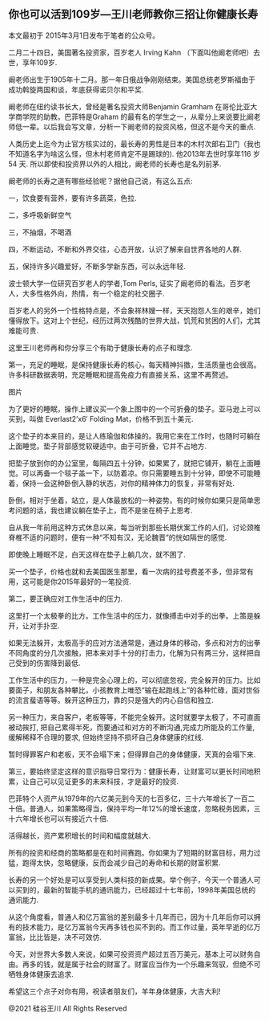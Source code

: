 ## 你也可以活到109岁—王川老师教你三招让你健康长寿

本文最初于 2015年3月1日发布于笔者的公众号。

二月二十四日，美国著名投资家，百岁老人 Irving Kahn （下面叫他阚老师吧）去世，享年109岁.

阚老师出生于1905年十二月。那一年日俄战争刚刚结束。美国总统老罗斯福由于成功斡旋两国和谈，年底获得诺贝尔和平奖.

阚老师在纽约读书长大，曾经是著名投资大师Benjamin Gramham 在哥伦比亚大学商学院的助教。巴菲特是Graham
的最有名的学生之一，从辈分上来说要比阚老师低一辈。以后我会写文章，分析一下阚老师的投资风格，但这不是今天的重点.

人类历史上迄今为止官方核实过的，最长寿的男性是日本的木村次郎右卫门（我也不知道名字为啥这么怪，但木村老师肯定不是踢球的).
他2013年去世时享年116 岁54 天. 所以即使和投资界以外的人相比，阚老师的长寿也是名列前茅.

阚老师的长寿之道有哪些经验呢？据他自己说，有这么五点:

一，饮食要有营养，要有许多蔬菜，色拉.

二，多呼吸新鲜空气

三，不抽烟，不喝酒

四，不断运动，不断和外界交往，心态开放，认识了解来自世界各地的人群.

五，保持许多兴趣爱好，不断多学新东西，可以永远年轻.

波士顿大学一位研究百岁老人的学者,Tom Perls, 证实了阚老师的看法。百岁老人，大多性格外向，热情，有一个稳定的社交圈子.

百岁老人的另外一个性格特点是，不会象祥林嫂一样，天天抱怨人生的艰辛，她们懂得放下。这对上个世纪，经历过两次残酷的世界大战，饥荒和贫困的人们，尤其难能可贵.

这里王川老师再和你分享三个有助于健康长寿的点子和理念.

第一，充足的睡眠，是保持健康长寿的核心，每天精神抖擞，生活质量也会很高。许多科研数据表明，充足睡眠和提高免疫力有直接关系，这里不再赘述。

图片

为了更好的睡眠，操作上建议买一个象上图中的一个可折叠的垫子。亚马逊上可以买到，叫做 Everlast2&#8217;x6&#8242; Folding
Mat，价格不到五十美元.

这个垫子的本来目的，是让人练瑜伽和体操的。我用它来在工作时，也随时可躺在上面睡觉。垫子背部感觉软硬适中。由于可折叠，它并不占地方.

把垫子放到你的办公室里，每隔四五十分钟，如果累了，就把它铺开，躺在上面睡觉。可以再备一个毯子盖一下，以防着凉。你只需要睡五到十分钟，即使不可能睡着，保持一会这种卧倒入静的状态，对你的精神体力的恢复，非常有好处.

卧倒，相对于坐着，站立，是人体最放松的一种姿势。有的时候你如果只是简单思考问题的话，我也建议躺在垫子上，而不是坐在椅子上思考.

自从我一年前用这种方式休息以来，每当听到那些长期伏案工作的人们，讨论颈椎脊椎不适的问题时，便有一种“不知有汉，无论魏晋”的恍如隔世的感觉.

即使晚上睡眠不足，白天这样在垫子上躺几次，就不困了.

买一个垫子，价格也就和去美国医生那里，看一次病的挂号费差不多，但非常有用，这可能是你2015年最好的一笔投资.

第二，要正确应对工作生活中的压力.

这里打一个太极拳的比方。工作生活中的压力，就像搏击中对手的出拳。上策是躲开，让对手扑空.

如果无法躲开，太极高手的应对方法通常是，通过身体的移动，多点和对方的出拳不同角度的分几次接触，把本来对手十分的打击力，化解为只有两三分，这样把自己受到的伤害降到最低.

工作生活中的压力，一种是完全心理上的，可以彻底忽视，完全躲开的压力。比如要面子，和朋友各种攀比，小孩教育上唯恐“输在起跑线上”的各种忙碌，面对世俗的流言蜚语等等。躲开这种压力，靠的只是强大的内心自信和独立.

另一种压力，来自客户，老板等等，不能完全躲开。这时就要学太极了，不可直面被动挨打, 把自己累得半死，而要通过和对方的不断沟通,完成力所能及的工作量,
缓解稀释不合理的要求, 但始终坚持不损坏自己身体健康的红线.

暂时得罪客户和老板，天不会塌下来；但得罪自己的身体健康，天真的会塌下来.

第三，要始终坚定这样的意识指导日常行为：健康长寿，让财富可以更长时间地积累，让自己可以见证更多的未来科技，才是最好的投资.

巴菲特个人资产从1979年的六亿美元到今天的七百多亿，三十六年增长了一百二十倍。普通人，如果策略得当，保持平均一年12%的增长速度，忽略税务因素，三十六年增长也可以有接近六十倍.

活得越长，资产累积增长的时间和幅度就越大.

所有的投资和经商的策略都是在和时间赛跑。你如果为了短期的财富目标，用力过猛，跑得太快，忽略健康，反而会减少自己的寿命和长期的财富积累.

长寿的另一个好处是可以享受到人类科技的新成果。举个例子，今天一个普通人可以买到的，最新的智能手机的通讯能力，已经超过十七年前，1998年美国总统的通讯能力.

从这个角度看，普通人和亿万富翁的差别最多十几年而已，因为十几年后你可以拥有的技术能力，是亿万富翁今天再多钱也买不到的。而工作过量，英年早逝的亿万富翁，比比皆是，决不可效仿.

今天，对世界大多数人来说，如果可投资资产超过五百万美元，基本上可以财务自由。再多的钱，就是属于社会的财富了。财富应当作为一个乐趣来驾驭，但绝不可牺牲身体健康去追求.

希望这三个点子对你有用，祝读者朋友们，羊年身体健康，大吉大利!

@2021 硅谷王川 All Rights Reserved

